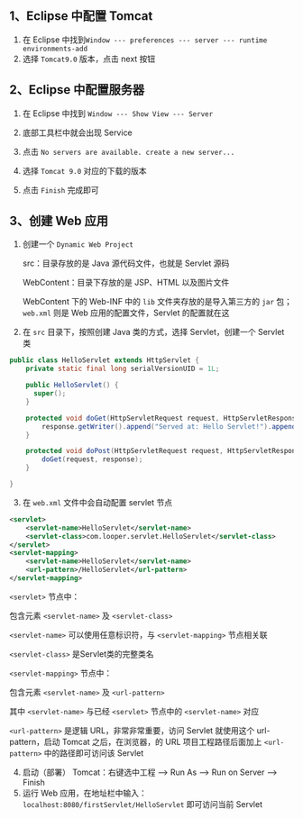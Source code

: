 ## 1、Eclipse 中配置 Tomcat

1. 在 Eclipse 中找到`Window --- preferences --- server --- runtime environments-add`
2. 选择 `Tomcat9.0` 版本，点击 next 按钮



## 2、Eclipse 中配置服务器

1. 在 Eclipse 中找到 `Window --- Show View --- Server`
2. 底部工具栏中就会出现 Service

3. 点击 `No servers are available. create a new server...`
4. 选择 `Tomcat 9.0` 对应的下载的版本
5. 点击 `Finish` 完成即可



## 3、创建 Web 应用

1. 创建一个 `Dynamic Web Project`

   src：目录存放的是 Java 源代码文件，也就是 Servlet 源码

   WebContent：目录下存放的是 JSP、HTML 以及图片文件

   WebContent 下的 Web-INF 中的 `lib` 文件夹存放的是导入第三方的 `jar` 包；`web.xml` 则是 Web 应用的配置文件，Servlet 的配置就在这



2. 在 `src` 目录下，按照创建 Java 类的方式，选择 Servlet，创建一个 Servlet 类

~~~java
public class HelloServlet extends HttpServlet {
	private static final long serialVersionUID = 1L;

    public HelloServlet() {
      super();
    }

	protected void doGet(HttpServletRequest request, HttpServletResponse response) throws ServletException, IOException {
		response.getWriter().append("Served at: Hello Servlet!").append(request.getContextPath());
	}

	protected void doPost(HttpServletRequest request, HttpServletResponse response) throws ServletException, IOException {
		doGet(request, response);
	}

}
~~~



3. 在 `web.xml` 文件中会自动配置 servlet 节点

~~~xml
<servlet>
	<servlet-name>HelloServlet</servlet-name>
	<servlet-class>com.looper.servlet.HelloServlet</servlet-class>
</servlet>
<servlet-mapping>
	<servlet-name>HelloServlet</servlet-name>
	<url-pattern>/HelloServlet</url-pattern>
</servlet-mapping>
~~~

`<servlet>` 节点中：

包含元素 `<servlet-name>` 及 `<servlet-class>`

`<servlet-name>` 可以使用任意标识符，与 `<servlet-mapping>` 节点相关联

`<servlet-class>` 是Servlet类的完整类名

`<servlet-mapping>` 节点中：

包含元素 `<servlet-name>` 及 `<url-pattern>`

其中 `<servlet-name>` 与已经 `<servlet>` 节点中的 `<servlet-name>` 对应

`<url-pattern>` 是逻辑 URL，非常非常重要，访问 Servlet 就使用这个 url-pattern，启动 Tomcat 之后，在浏览器，的 URL 项目工程路径后面加上 `<url-pattern>` 中的路径即可访问该 Servlet



4. 启动（部署） Tomcat：右键选中工程 --> Run As --> Run on Server --> Finish
5. 运行 Web 应用，在地址栏中输入：`localhost:8080/firstServlet/HelloServlet` 即可访问当前 Servlet

